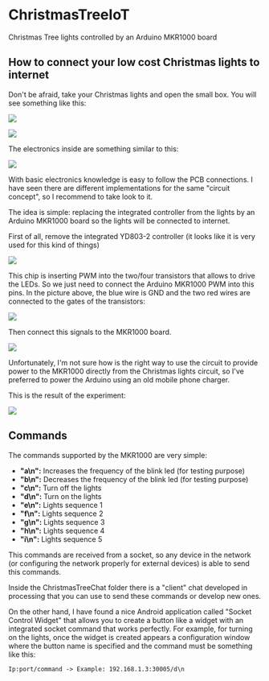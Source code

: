 # ChristmasTreeIoT
Christmas Tree lights controlled by an Arduino MKR1000 board

## How to connect your low cost Christmas lights to internet ##

Don't be afraid, take your Christmas lights and open the small box. You will see something like this:

![](https://raw.githubusercontent.com/javifercep/ChristmasTreeIoT/master/doc/ChristmasLightsComponentsI.jpg)

![](https://raw.githubusercontent.com/javifercep/ChristmasTreeIoT/master/doc/ChristmasLightsComponentsII.jpg)


The electronics inside are something similar to this:

![](http://i02.c.aliimg.com/blog/upload/2010/07/01/01/55d8d5fa21b6424481a4889db7bcade6)

With basic electronics knowledge is easy to follow the PCB connections. I have seen there are different implementations for the same "circuit concept", so I recommend to take look to it.

The idea is simple: replacing the integrated controller from the lights by an Arduino MKR1000 board so the lights will be connected to internet.

First of all, remove the integrated YD803-2 controller (it looks like it is very used for this kind of things)

![](https://raw.githubusercontent.com/javifercep/ChristmasTreeIoT/master/doc/YD803-2.jpg)

This chip is inserting PWM into the two/four transistors that allows to drive the LEDs. So we just need to connect the Arduino MKR1000 PWM into this pins. In the picture above, the blue wire is GND and the two red wires are connected to the gates of the transistors:

![](https://raw.githubusercontent.com/javifercep/ChristmasTreeIoT/master/doc/Rework.jpg)

Then connect this signals to the MKR1000 board.

![](https://raw.githubusercontent.com/javifercep/ChristmasTreeIoT/master/doc/MKR1000Connection.jpg)

Unfortunately, I'm not sure how is the right way to use the circuit to provide power to the MKR1000 directly from the Christmas lights circuit, so I've preferred to power the Arduino using an old mobile phone charger.

This is the result of the experiment:

![](https://raw.githubusercontent.com/javifercep/ChristmasTreeIoT/master/doc/Final.jpg)

## Commands ##

The commands supported by the MKR1000 are very simple:

- **"a\n":** Increases the frequency of the blink led (for testing purpose)
- **"b\n":** Decreases the frequency of the blink led (for testing purpose)
- **"c\n":** Turn off the lights
- **"d\n":** Turn on the lights
- **"e\n":** Lights sequence 1
- **"f\n":** Lights sequence 2
- **"g\n":** Lights sequence 3
- **"h\n":** Lights sequence 4
- **"i\n":** Lights sequence 5

This commands are received from a socket, so any device in the network (or configuring the network properly for external devices) is able to send this commands.

Inside the ChristmasTreeChat folder there is a "client" chat developed in processing that you can use to send these commands or develop new ones.

On the other hand, I have found a nice Android application called "Socket Control Widget" that allows you to create a button like a widget with an integrated socket command that works perfectly. For example, for turning on the lights, once the widget is created appears a configuration window where the button name is specified and the command must be something like this:

    Ip:port/command -> Example: 192.168.1.3:30005/d\n

